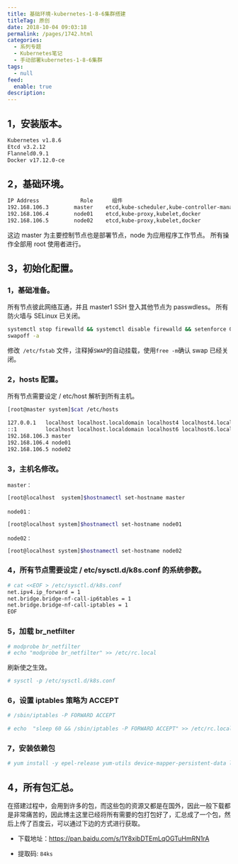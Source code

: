 ```yaml
---
title: 基础环境-kubernetes-1-8-6集群搭建
titleTag: 原创
date: 2018-10-04 09:03:18
permalink: /pages/1742.html
categories: 
  - 系列专题
  - Kubernetes笔记
  - 手动部署kubernetes-1-8-6集群
tags: 
  - null
feed: 
  enable: true
description: 
---
```


## 1，安装版本。



```sh
Kubernetes v1.8.6
Etcd v3.2.12
Flanneld0.9.1
Docker v17.12.0-ce
```



## 2，基础环境。



```sh
IP Address             Role      组件
192.168.106.3        master    etcd,kube-scheduler,kube-controller-manager,kube-apiserver,kube-proxy,kubelet,docker,kubectl
192.168.106.4        node01    etcd,kube-proxy,kubelet,docker
192.168.106.5        node02    etcd,kube-proxy,kubelet,docker
```



这边 master 为主要控制节点也是部署节点，node 为应用程序工作节点。
所有操作全部用 root 使用者进行。



## 3，初始化配置。



### 1，基础准备。



所有节点彼此网络互通，并且 master1 SSH 登入其他节点为 passwdless。
所有防火墙与 SELinux 已关闭。



```sh
systemctl stop firewalld && systemctl disable firewalld && setenforce 0 && sed -i '/SELINUX/s/enforcing/disabled/' /etc/selinux/config
swapoff -a
```



修改` /etc/fstab` 文件，注释掉` SWAP `的自动挂载，使用`free -m`确认 swap 已经关闭。



### 2，hosts 配置。



所有节点需要设定 / etc/host 解析到所有主机。



```sh
[root@master system]$cat /etc/hosts
 
127.0.0.1   localhost localhost.localdomain localhost4 localhost4.localdomain4
::1         localhost localhost.localdomain localhost6 localhost6.localdomain6
192.168.106.3 master
192.168.106.4 node01
192.168.106.5 node02
```



### 3，主机名修改。



`master：`



```sh
[root@localhost  system]$hostnamectl set-hostname master
```



`node01：`



```sh
[root@localhost system]$hostnamectl set-hostname node01
```



`node02：`



```sh
[root@localhost system]$hostnamectl set-hostname node02
```



### 4，所有节点需要设定 / etc/sysctl.d/k8s.conf 的系统参数。



```sh
# cat <<EOF > /etc/sysctl.d/k8s.conf
net.ipv4.ip_forward = 1
net.bridge.bridge-nf-call-ip6tables = 1
net.bridge.bridge-nf-call-iptables = 1
EOF
```



### 5，加载 br_netfilter



```sh
# modprobe br_netfilter
# echo "modprobe br_netfilter" >> /etc/rc.local
```



刷新使之生效。



```sh
# sysctl -p /etc/sysctl.d/k8s.conf
```



### 6，设置 iptables 策略为 ACCEPT



```sh
# /sbin/iptables -P FORWARD ACCEPT
 
# echo  "sleep 60 && /sbin/iptables -P FORWARD ACCEPT" >> /etc/rc.local
```



### 7，安装依赖包



```sh
# yum install -y epel-release yum-utils device-mapper-persistent-data lvm2 net-tools conntrack-tools wget
```



## 4，所有包汇总。



在搭建过程中，会用到许多的包，而这些包的资源又都是在国外，因此一般下载都是非常痛苦的，因此博主这里已经将所有需要的包打包好了，汇总成了一个包，然后上传了百度云，可以通过下边的方式进行获取。

- 下载地址：https://pan.baidu.com/s/1Y8xibDTEmLqOGTuHmRN1rA

- 提取码: `84ks`
